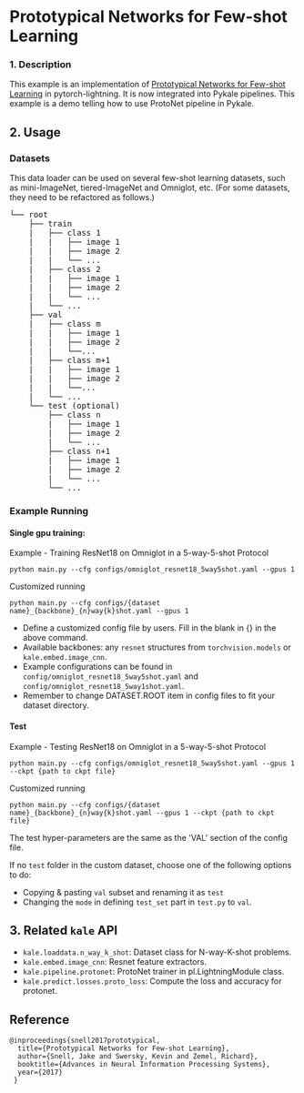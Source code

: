 # Prototypical Networks for Few-shot Learning

### 1. Description

This example is an implementation of [Prototypical Networks for Few-shot Learning](https://github.com/jakesnell/prototypical-networks) in pytorch-lightning. It is now integrated into Pykale pipelines. This example is a demo telling how to use ProtoNet pipeline in Pykale.

## 2. Usage

### Datasets

This data loader can be used on several few-shot learning datasets, such as mini-ImageNet, tiered-ImageNet and Omniglot, etc. (For some datasets, they need to be refactored as follows.)

<pre>
└── root
    ├── train
    |   ├── class 1
    |   |   ├── image 1
    |   |   ├── image 2
    |   |   └── ...
    |   ├── class 2
    |   |   ├── image 1
    |   |   ├── image 2
    |   |   └── ...
    |   └── ...
    ├── val
    |   ├── class m
    |   |   ├── image 1
    |   |   ├── image 2
    |   |   └──...
    |   ├── class m+1
    |   |   ├── image 1
    |   |   ├── image 2
    |   |   └──...
    |   └── ...
    └── test (optional)
        ├── class n
        |   ├── image 1
        |   ├── image 2
        |   └── ...
        ├── class n+1
        |   ├── image 1
        |   ├── image 2
        |   └── ...
        └── ...
</pre>

### Example Running

#### Single gpu training:

Example - Training ResNet18 on Omniglot in a 5-way-5-shot Protocol

`python main.py --cfg configs/omniglot_resnet18_5way5shot.yaml --gpus 1`

Customized running

`python main.py --cfg configs/{dataset name}_{backbone}_{n}way{k}shot.yaml --gpus 1`

- Define a customized config file by users. Fill in the blank in {} in the above command.
- Available backbones: any `resnet` structures from `torchvision.models` or `kale.embed.image_cnn`.
- Example configurations can be found in `config/omniglot_resnet18_5way5shot.yaml` and `config/omniglot_resnet18_5way1shot.yaml`.
- Remember to change DATASET.ROOT item in config files to fit your dataset directory.

#### Test

Example - Testing ResNet18 on Omniglot in a 5-way-5-shot Protocol

`python main.py --cfg configs/omniglot_resnet18_5way5shot.yaml --gpus 1 --ckpt {path to ckpt file}`

Customized running

`python main.py --cfg configs/{dataset name}_{backbone}_{n}way{k}shot.yaml --gpus 1 --ckpt {path to ckpt file}`

The test hyper-parameters are the same as the 'VAL' section of the config file.

If no `test` folder in the custom dataset, choose one of the following options to do:
- Copying & pasting `val` subset and renaming it as `test`
- Changing the `mode` in defining `test_set` part in `test.py` to `val`.

## 3. Related `kale` API

- `kale.loaddata.n_way_k_shot`: Dataset class for N-way-K-shot problems.
- `kale.embed.image_cnn`: Resnet feature extractors.
- `kale.pipeline.protonet`: ProtoNet trainer in pl.LightningModule class.
- `kale.predict.losses.proto_loss`: Compute the loss and accuracy for protonet.

## Reference
```
@inproceedings{snell2017prototypical,
  title={Prototypical Networks for Few-shot Learning},
  author={Snell, Jake and Swersky, Kevin and Zemel, Richard},
  booktitle={Advances in Neural Information Processing Systems},
  year={2017}
 }
```
